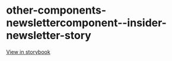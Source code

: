 # other-components-newslettercomponent--insider-newsletter-story

[View in storybook](https://raw.githack.com/Independent-Digital-News-and-Media-Ltd/standard-pwamp-sb/PR-804-sb/index.html?path=/story/other-components-newslettercomponent--insider-newsletter-story)